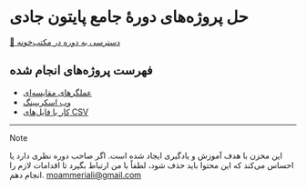 # حل پروژه‌های دورهٔ جامع پایتون جادی

[🔗 دسترسی به دوره در مکتب‌خونه](https://maktabkhooneh.org/course/آموزش-برنامه-نویسی-با-پایتون-مقدماتی-mk346/)

## فهرست پروژه‌های انجام شده

+ [عملگرهای مقایسه‌ای](https://github.com/alimoameri/jadi-python-course-project-solutions/tree/main/04.Comparison-Operators)
+ [وب اسکریپینگ](https://github.com/alimoameri/jadi-python-course-project-solutions/tree/main/13.Web-Scraping)
+ [کار با فایل‌های CSV](https://github.com/alimoameri/jadi-python-course-project-solutions/tree/main/15.Working-With-Data-Files)

---
> [!NOTE]  
> این مخزن با هدف آموزش و یادگیری ایجاد شده است. اگر صاحب دوره نظری دارد یا احساس می‌کند که این محتوا باید حذف شود، لطفاً با من ارتباط بگیرد تا اقدامات لازم را انجام دهم. moammeriali@gmail.com
